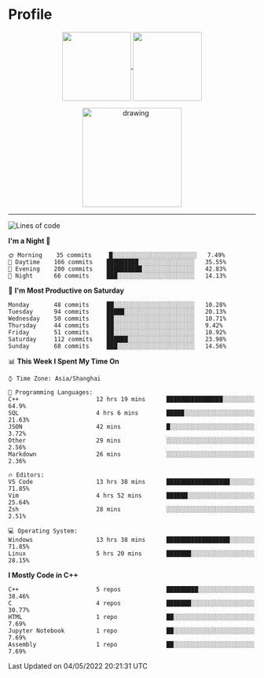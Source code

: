 # Profile

<p align="center">
  <a href="https://github.com/SourVoice">
    <img
      align="center"
      height="140em"
      src="https://github-readme-stats.vercel.app/api?username=SourVoice&show_icons=true&include_all_commits=true&count_private=true&theme=tokyonight"
    />
  </a>
  <a href="https://github.com/SourVoice">
    <img
      align="center"
      height="140em"
      src="https://github-readme-stats.vercel.app/api/top-langs/?username=SourVoice&show_icons=true&include_all_commits=true&count_private=true&layout=compact&theme=tokyonight"
    />
  </a>
</p>

<p align="center">
   <a href="https://github.com/SourVoice">
    <img
      align="center"
      height="202em"
      alt="drawing"
      src="https://activity-graph.herokuapp.com/graph?username=SourVoice&theme=react-dark"
    />
  </a>
</p>

---
<!--START_SECTION:waka-->
![Lines of code](https://img.shields.io/badge/From%20Hello%20World%20I%27ve%20Written-248%20Thousand%20lines%20of%20code-blue)

**I'm a Night 🦉** 

```text
🌞 Morning    35 commits     █░░░░░░░░░░░░░░░░░░░░░░░░   7.49% 
🌆 Daytime    166 commits    █████████░░░░░░░░░░░░░░░░   35.55% 
🌃 Evening    200 commits    ██████████░░░░░░░░░░░░░░░   42.83% 
🌙 Night      66 commits     ███░░░░░░░░░░░░░░░░░░░░░░   14.13%

```
📅 **I'm Most Productive on Saturday** 

```text
Monday       48 commits     ██░░░░░░░░░░░░░░░░░░░░░░░   10.28% 
Tuesday      94 commits     █████░░░░░░░░░░░░░░░░░░░░   20.13% 
Wednesday    50 commits     ██░░░░░░░░░░░░░░░░░░░░░░░   10.71% 
Thursday     44 commits     ██░░░░░░░░░░░░░░░░░░░░░░░   9.42% 
Friday       51 commits     ██░░░░░░░░░░░░░░░░░░░░░░░   10.92% 
Saturday     112 commits    ██████░░░░░░░░░░░░░░░░░░░   23.98% 
Sunday       68 commits     ███░░░░░░░░░░░░░░░░░░░░░░   14.56%

```


📊 **This Week I Spent My Time On** 

```text
⌚︎ Time Zone: Asia/Shanghai

💬 Programming Languages: 
C++                      12 hrs 19 mins      ████████████████░░░░░░░░░   64.9% 
SQL                      4 hrs 6 mins        █████░░░░░░░░░░░░░░░░░░░░   21.63% 
JSON                     42 mins             █░░░░░░░░░░░░░░░░░░░░░░░░   3.72% 
Other                    29 mins             ░░░░░░░░░░░░░░░░░░░░░░░░░   2.56% 
Markdown                 26 mins             ░░░░░░░░░░░░░░░░░░░░░░░░░   2.36%

🔥 Editors: 
VS Code                  13 hrs 38 mins      ██████████████████░░░░░░░   71.85% 
Vim                      4 hrs 52 mins       ██████░░░░░░░░░░░░░░░░░░░   25.64% 
Zsh                      28 mins             ░░░░░░░░░░░░░░░░░░░░░░░░░   2.51%

💻 Operating System: 
Windows                  13 hrs 38 mins      ██████████████████░░░░░░░   71.85% 
Linux                    5 hrs 20 mins       ███████░░░░░░░░░░░░░░░░░░   28.15%

```

**I Mostly Code in C++** 

```text
C++                      5 repos             █████████░░░░░░░░░░░░░░░░   38.46% 
C                        4 repos             ███████░░░░░░░░░░░░░░░░░░   30.77% 
HTML                     1 repo              ██░░░░░░░░░░░░░░░░░░░░░░░   7.69% 
Jupyter Notebook         1 repo              ██░░░░░░░░░░░░░░░░░░░░░░░   7.69% 
Assembly                 1 repo              ██░░░░░░░░░░░░░░░░░░░░░░░   7.69%

```



 Last Updated on 04/05/2022 20:21:31 UTC
<!--END_SECTION:waka-->
